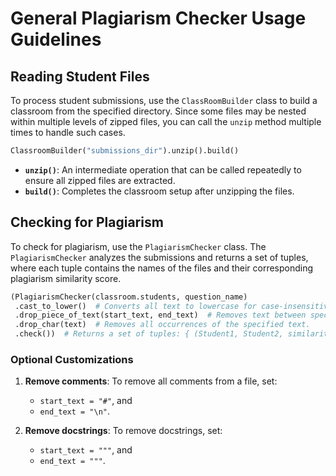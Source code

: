 # General Plagiarism Checker Usage Guidelines

## Reading Student Files

To process student submissions, use the `ClassRoomBuilder` class to build a classroom from the specified directory. Since some files may be nested within multiple levels of zipped files, you can call the `unzip` method multiple times to handle such cases.

```python
ClassroomBuilder("submissions_dir").unzip().build()
```

- **`unzip()`**: An intermediate operation that can be called repeatedly to ensure all zipped files are extracted.
- **`build()`**: Completes the classroom setup after unzipping the files.

## Checking for Plagiarism

To check for plagiarism, use the `PlagiarismChecker` class. The `PlagiarismChecker` analyzes the submissions and returns a set of tuples, where each tuple contains the names of the files and their corresponding plagiarism similarity score.

```python
(PlagiarismChecker(classroom.students, question_name)
 .cast_to_lower()  # Converts all text to lowercase for case-insensitive comparisons.
 .drop_piece_of_text(start_text, end_text)  # Removes text between specified start and end markers.
 .drop_char(text)  # Removes all occurrences of the specified text.
 .check())  # Returns a set of tuples: { (Student1, Student2, similarity_score) }
```

### Optional Customizations

1. **Remove comments**: To remove all comments from a file, set:
   - `start_text = "#"`, and 
   - `end_text = "\n"`.

2. **Remove docstrings**: To remove docstrings, set:
   - `start_text = """`, and 
   - `end_text = """`.